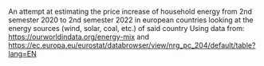 An attempt at estimating the price increase of household energy from 2nd semester 2020 to 2nd semester 2022 in european countries looking at the energy sources (wind, solar, coal, etc.) of said country
Using data from: https://ourworldindata.org/energy-mix and https://ec.europa.eu/eurostat/databrowser/view/nrg_pc_204/default/table?lang=EN
